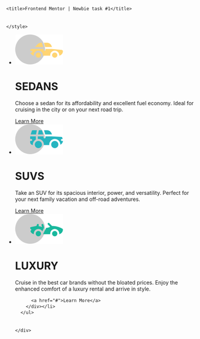 <!DOCTYPE html>
<html lang="en">
  <head>
    <meta charset="UTF-8" />
    <meta name="viewport" content="width=device-width, initial-scale=1.0" />
    <!-- displays site properly based on user's device -->
    <link rel="stylesheet" href="main.css" />
    <link
      rel="icon"
      type="image/png"
      sizes="32x32"
      href="./images/favicon-32x32.png"
    />

    <title>Frontend Mentor | Newbie task #1</title>


    </style>

  </head>
  <body>
    <div class="container">
      <ul>
        <li><div class="sedan-section">
          <img src="images/icon-sedans.svg" alt="sedan-car-icon">
          <h1>SEDANS</h1>
          <p>
            Choose a sedan for its affordability and excellent fuel economy. Ideal
            for cruising in the city or on your next road trip.
          </p>
          <a href="#">Learn More</a>
        </div></li>
        <li><div class="suvs-section">
          <img src="images/icon-suvs.svg" alt="suv-car-icon">
          <h1>SUVS</h1>
          <p>
            Take an SUV for its spacious interior, power, and versatility. Perfect
            for your next family vacation and off-road adventures.
          </p>
          <a href="#">Learn More</a>
        </div></li>
        <li> <div class="luxury-section">
          <img src="images/icon-luxury.svg" alt="luxury-car-icon">
          <h1>LUXURY</h1>
          <p>
            Cruise in the best car brands without the bloated prices. Enjoy the
            enhanced comfort of a luxury rental and arrive in style.
          </p>

          <a href="#">Learn More</a>
        </div></li>
      </ul>


    </div>

<!--
    <div class="attribution">
      Challenge by
      <a href="https://www.frontendmentor.io?ref=challenge" target="_blank"
        >Frontend Mentor</a
      >. Coded by <a href="#">Howhe :)</a>.
    </div>-->
  </body>
</html>
